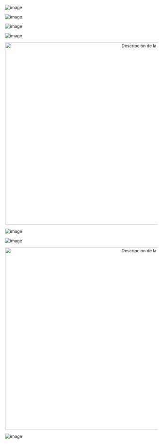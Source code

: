 ![image](https://github.com/Fx2048/Team_4_FdD/assets/131219987/cbcdbb8f-56d2-485a-a837-e3b0a2e77419)


![image](https://github.com/Fx2048/Team_4_FdD/assets/131219987/17e43ad5-bc54-4019-ae3b-c97f998f4788)


![image](https://github.com/Fx2048/Team_4_FdD/assets/131219987/d8012dcf-a992-4b40-957c-5798657b3f00)



![image](https://github.com/Fx2048/Team_4_FdD/assets/131219987/ec2139aa-d737-4e3a-8f3c-3e70a5a57606)


<center>
  <img src="https://github.com/Fx2048/Team_4_FdD/assets/131219987/9e734d76-7fe7-44a9-9422-09b054b2f4f5" alt="Descripción de la imagen" width="920" height="600">
</center>

![image](https://github.com/Fx2048/Team_4_FdD/assets/131219987/83f2833a-8dcc-4bf5-b2b9-c3519b4b2ac4)


![image](https://github.com/Fx2048/Team_4_FdD/assets/131219987/41fcf60c-9668-427c-9086-53428d02fb75)


<center>
  <img src="https://github.com/Fx2048/Team_4_FdD/assets/131219987/ab87400a-52e3-4a51-bbeb-231809afb6b1" alt="Descripción de la imagen" width="920" height="600">
</center>



![image](https://github.com/Fx2048/Team_4_FdD/assets/131219987/ecf7d3b1-1072-49b7-b523-49db1b6dc7ff)







